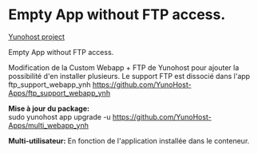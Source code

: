 Empty App without FTP access.
==================

[Yunohost project](https://yunohost.org/#/)

Empty App without FTP access.

Modification de la Custom Webapp + FTP de Yunohost pour ajouter la possibilité d'en installer plusieurs.
Le support FTP est dissocié dans l'app ftp_support_webapp_ynh
https://github.com/YunoHost-Apps/ftp_support_webapp_ynh

**Mise à jour du package:**  
sudo yunohost app upgrade -u https://github.com/YunoHost-Apps/multi_webapp_ynh

**Multi-utilisateur:** En fonction de l'application installée dans le conteneur.
